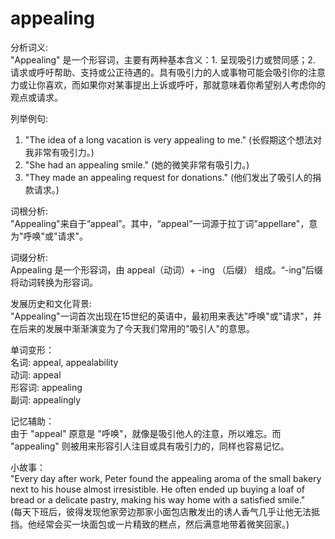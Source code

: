 # appealing

分析词义:  
"Appealing" 是一个形容词，主要有两种基本含义：1. 呈现吸引力或赞同感；2. 请求或呼吁帮助、支持或公正待遇的。具有吸引力的人或事物可能会吸引你的注意力或让你喜欢，而如果你对某事提出上诉或呼吁，那就意味着你希望别人考虑你的观点或请求。

  

列举例句:

  

1.  "The idea of a long vacation is very appealing to me." (长假期这个想法对我非常有吸引力。)
2.  "She had an appealing smile." (她的微笑非常有吸引力。)
3.  "They made an appealing request for donations." (他们发出了吸引人的捐款请求。)

  

词根分析:  
"Appealing"来自于“appeal”。其中，“appeal”一词源于拉丁词"appellare"，意为"呼唤"或"请求"。

  

词缀分析:  
Appealing 是一个形容词，由 appeal（动词）+ -ing （后缀） 组成。“-ing”后缀将动词转换为形容词。

  

发展历史和文化背景:  
"Appealing"一词首次出现在15世纪的英语中，最初用来表达"呼唤"或"请求"，并在后来的发展中渐渐演变为了今天我们常用的"吸引人"的意思。

  

单词变形：  
名词: appeal, appealability  
动词: appeal  
形容词: appealing  
副词: appealingly

  

记忆辅助：  
由于 "appeal" 原意是 "呼唤"，就像是吸引他人的注意，所以难忘。而 "appealing" 则被用来形容引人注目或具有吸引力的，同样也容易记忆。

  

小故事：  
"Every day after work, Peter found the appealing aroma of the small bakery next to his house almost irresistible. He often ended up buying a loaf of bread or a delicate pastry, making his way home with a satisfied smile."  
(每天下班后，彼得发现他家旁边那家小面包店散发出的诱人香气几乎让他无法抵挡。他经常会买一块面包或一片精致的糕点，然后满意地带着微笑回家。)
